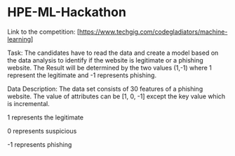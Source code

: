 # HPE-ML-Hackathon

Link to the competition: [https://www.techgig.com/codegladiators/machine-learning]

Task:
The candidates have to read the data and create a model based on the data analysis to 
identify if the website is legitimate or a phishing website. The Result will be determined 
by the two values (1,-1) where 1 represent the legitimate and -1 represents phishing.

Data Description:
The data set consists of 30 features of a phishing website. The value of attributes can be [1, 0, -1] except the key value which is incremental.

1 represents the legitimate

0 represents suspicious

-1 represents phishing
